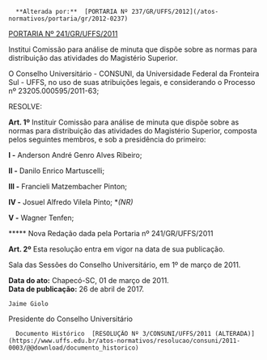       **Alterada por:**  [PORTARIA Nº 237/GR/UFFS/2012](/atos-normativos/portaria/gr/2012-0237) 

  [PORTARIA Nº 241/GR/UFFS/2011](/atos-normativos/portaria/gr/2011-0241) 

   Institui Comissão para análise de minuta que dispõe sobre as normas para distribuição das atividades do Magistério Superior.  

O Conselho Universitário - CONSUNI, da Universidade Federal da Fronteira Sul - UFFS, no uso de suas atribuições legais, e considerando o Processo nº 23205.000595/2011-63;

 RESOLVE:

 **Art. 1º** Instituir Comissão para análise de minuta que dispõe sobre as normas para distribuição das atividades do Magistério Superior, composta pelos seguintes membros, e sob a presidência do primeiro:

 **I -** Anderson André Genro Alves Ribeiro;

 **II -** Danilo Enrico Martuscelli;

 **III -** Francieli Matzembacher Pinton;

 **IV -** Josuel Alfredo Vilela Pinto; **(*NR)**

 **V -** Wagner Tenfen;

 ***** Nova Redação dada pela Portaria nº 241/GR/UFFS/2011

 **Art. 2º** Esta resolução entra em vigor na data de sua publicação.

 Sala das Sessões do Conselho Universitário, em 1º de março de 2011.

  

   **Data do ato:** Chapecó-SC, 01 de março de 2011.   
 **Data de publicação:**  26 de abril de 2017. 

    Jaime Giolo   
 Presidente do Conselho Universitário 

      Documento Histórico  [RESOLUÇÃO Nº 3/CONSUNI/UFFS/2011 (ALTERADA)](https://www.uffs.edu.br/atos-normativos/resolucao/consuni/2011-0003/@@download/documento_historico)     
      